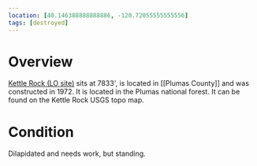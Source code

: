 ```yaml
---
location: [40.146388888888886, -120.72055555555556]
tags: [destroyed]
---
```


# Overview

[Kettle Rock (LO site)](http://www.peakbagging.com/CALookoutPhotos/KettleRock.html) sits at 7833', is located in [[Plumas County]] and was constructed in 1972. It is located in the Plumas national forest. It can be found on the Kettle Rock USGS topo map.

# Condition

Dilapidated and needs work, but standing.